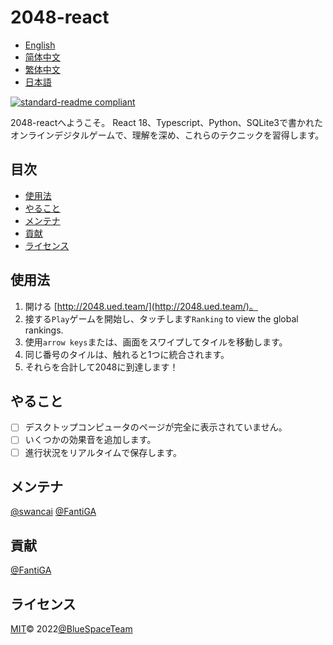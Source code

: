 # 2048-react

- [English](README.md)
- [简体中文](README.zh-CN.md)
- [繁体中文](README.zh-TW.md)
- [日本語](README.ja.md)

[![standard-readme compliant](https://img.shields.io/badge/standard--readme-OK-green.svg?style=flat-square)](https://github.com/RichardLitt/standard-readme)

2048-reactへようこそ。 React 18、Typescript、Python、SQLite3で書かれたオンラインデジタルゲームで、理解を深め、これらのテクニックを習得します。

## 目次

-   [使用法](#使用法)
-   [やること](#やること)
-   [メンテナ](#メンテナ)
-   [貢献](#貢献)
-   [ライセンス](#ライセンス)

## 使用法

1.  開ける [http://2048.ued.team/](http://2048.ued.team/)。
2.  接する`Play`ゲームを開始し、タッチします`Ranking` to view the global rankings.
3.  使用`arrow keys`または、画面をスワイプしてタイルを移動します。
4.  同じ番号のタイルは、触れると1つに統合されます。
5.  それらを合計して2048に到達します！

## やること

-   [ ] デスクトップコンピュータのページが完全に表示されていません。
-   [ ] いくつかの効果音を追加します。
-   [ ] 進行状況をリアルタイムで保存します。

## メンテナ

[@swancai](https://github.com/swancai)
[@FantiGA](https://github.com/FantiGA)

## 貢献

[@FantiGA](https://github.com/FantiGA)

## ライセンス

[MIT](LICENSE)© 2022[@BlueSpaceTeam](https://github.com/BlueSpaceTeam)
